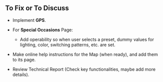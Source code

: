 ## To Fix or To Discuss 

- Implement **GPS**.

- For **Special Occasions** Page:
    - Add operability so when user selects a preset, dummy values for lighting, color, switching patterns, etc. are set.

- Make online help instructions for the Map (when ready), and add them to its page.

- Review Technical Report (Check key functionalities, maybe add more details).